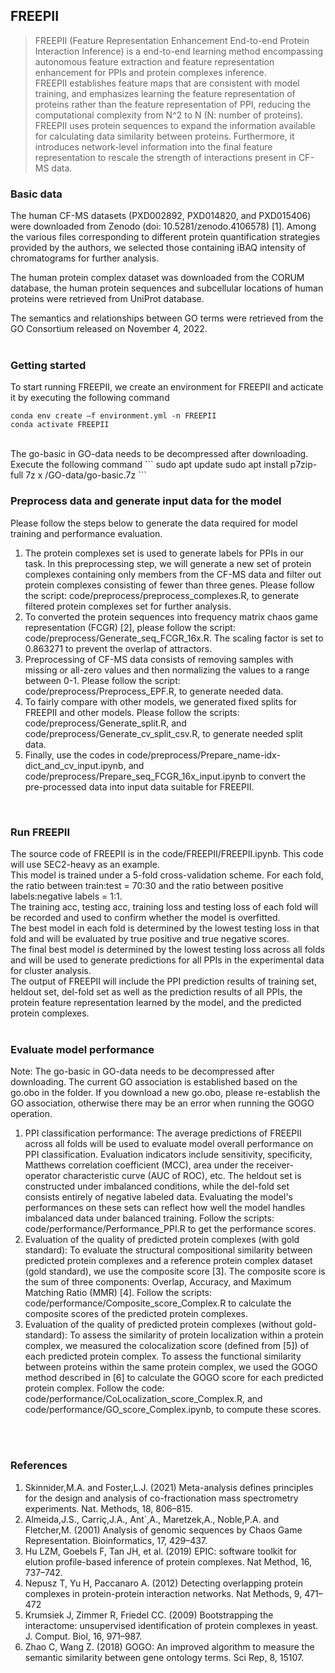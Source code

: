 ## FREEPII <br />
> FREEPII (Feature Representation Enhancement End-to-end Protein Interaction Inference) is a end-to-end learning method encompassing autonomous feature extraction and feature representation enhancement for PPIs and protein complexes inference. <br />
> FREEPII establishes feature maps that are consistent with model training, and emphasizes learning the feature representation of proteins rather than the feature representation of PPI, reducing the computational complexity from N^2 to N (N: number of proteins). <br />
> FREEPII uses protein sequences to expand the information available for calculating data similarity between proteins. Furthermore, it introduces network-level information into the final feature representation to rescale the strength of interactions present in CF-MS data.

### Basic data
The human CF-MS datasets (PXD002892, PXD014820, and PXD015406) were downloaded from Zenodo (doi: 10.5281/zenodo.4106578) [1]. Among the various files corresponding to different protein quantification strategies provided by the authors, we selected those containing iBAQ intensity of chromatograms for further analysis. <br /> 

The human protein complex dataset was downloaded from the CORUM database, the human protein sequences and subcellular locations of human proteins were retrieved from UniProt database. <br />

The semantics and relationships between GO terms were retrieved from the GO Consortium released on November 4, 2022. <br /><br />

### Getting started
To start running FREEPII, we create an environment for FREEPII and acticate it by executing the following command
```
conda env create –f environment.yml -n FREEPII
conda activate FREEPII
```
<br />
The go-basic in GO-data needs to be decompressed after downloading. Execute the following command
```
sudo apt update
sudo apt install p7zip-full
7z x /GO-data/go-basic.7z
```
<br />



### Preprocess data and generate input data for the model
Please follow the steps below to generate the data required for model training and performance evaluation. <br />
1. The protein complexes set is used to generate labels for PPIs in our task. In this preprocessing step, we will generate a new set of protein complexes containing only members from the CF-MS data and filter out protein complexes consisting of fewer than three genes. Please follow the script: code/preprocess/preprocess_complexes.R,  to generate filtered protein complexes set for further analysis.
2. To converted the protein sequences into frequency matrix chaos game representation (FCGR) [2], please follow the script: code/preprocess/Generate_seq_FCGR_16x.R. The scaling factor is set to 0.863271 to prevent the overlap of attractors.
3. Preprocessing of CF-MS data consists of removing samples with missing or all-zero values ​​and then normalizing the values ​​to a range between 0-1. Please follow the script: code/preprocess/Preprocess_EPF.R, to generate needed data.
4. To fairly compare with other models, we generated fixed splits for FREEPII and other models. Please follow the scripts: code/preprocess/Generate_split.R, and code/preprocess/Generate_cv_split_csv.R, to generate needed split data.
5. Finally, use the codes in code/preprocess/Prepare_name-idx-dict_and_cv_input.ipynb, and code/preprocess/Prepare_seq_FCGR_16x_input.ipynb to convert the pre-processed data into input data suitable for FREEPII.
<br />

### Run FREEPII
The source code of FREEPII is in the code/FREEPII/FREEPII.ipynb. This code will use SEC2-heavy as an example. <br />
This model is trained under a 5-fold cross-validation scheme. For each fold, the ratio between train:test = 70:30 and the ratio between positive labels:negative labels = 1:1. <br />
The training acc, testing acc, training loss and testing loss of each fold will be recorded and used to confirm whether the model is overfitted. <br />
The best model in each fold is determined by the lowest testing loss in that fold and will be evaluated by true positive and true negative scores. <br />
The final best model is determined by the lowest testing loss across all folds and will be used to generate predictions for all PPIs in the experimental data for cluster analysis. <br />
The output of FREEPII will include the PPI prediction results of training set, heldout set, del-fold set as well as the prediction results of all PPIs, the protein feature representation learned by the model, and the predicted protein complexes.
<br />
<br />

### Evaluate model performance
Note: The go-basic in GO-data needs to be decompressed after downloading. The current GO association is established based on the go.obo in the folder. If you download a new go.obo, please re-establish the GO association, otherwise there may be an error when running the GOGO operation. <br />
1. PPI classification performance: The average predictions of FREEPII across all folds will be used to evaluate model overall performance on PPI classification. Evaluation indicators include sensitivity, specificity, Matthews correlation coefficient (MCC), area under the receiver-operator characteristic curve (AUC of ROC), etc. The heldout set is constructed under imbalanced conditions, while the del-fold set consists entirely of negative labeled data. Evaluating the model's performances on these sets can reflect how well the model handles imbalanced data under balanced training. Follow the scripts: code/performance/Performance_PPI.R to get the performance scores. 
2. Evaluation of the quality of predicted protein complexes (with gold standard): To evaluate the structural compositional similarity between predicted protein complexes and a reference protein complex dataset (gold standard), we use the composite score [3]. The composite score is the sum of three components: Overlap, Accuracy, and Maximum Matching Ratio (MMR) [4]. Follow the scripts: code/performance/Composite_score_Complex.R to calculate the composite scores of the predicted protein complexes.
4. Evaluation of the quality of predicted protein complexes (without gold-standard): To assess the similarity of protein localization within a protein complex, we measured the colocalization score (defined from [5]) of each predicted protein complex. To assess the functional similarity between proteins within the same protein complex, we used the GOGO method described in [6] to calculate the GOGO score for each predicted protein complex. Follow the code: code/performance/CoLocalization_score_Complex.R, and code/performance/GO_score_Complex.ipynb, to compute these scores.
<br />
<br />

### References
1. Skinnider,M.A. and Foster,L.J. (2021) Meta-analysis defines principles for the design and analysis of co-fractionation mass spectrometry experiments. Nat. Methods, 18, 806–815.
2. Almeida,J.S., Carriç,J.A., Ant´,A., Maretzek,A., Noble,P.A. and Fletcher,M. (2001) Analysis of genomic sequences by Chaos Game Representation. Bioinformatics, 17, 429–437.
3. Hu LZM, Goebels F, Tan JH, et al. (2019) EPIC: software toolkit for elution profile-based inference of protein complexes. Nat Method, 16, 737–742.
4. Nepusz T, Yu H, Paccanaro A. (2012) Detecting overlapping protein complexes in protein-protein interaction networks. Nat Methods, 9, 471–472
5. Krumsiek J, Zimmer R, Friedel CC. (2009) Bootstrapping the interactome: unsupervised identification of protein complexes in yeast. J. Comput. Biol, 16, 971–987.
6. Zhao C, Wang Z. (2018) GOGO: An improved algorithm to measure the semantic similarity between gene ontology terms. Sci Rep, 8, 15107.
<br />

